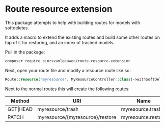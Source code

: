 # Route resource extension

This package attempts to help with building routes for models with softdeletes.

It adds a macro to extend the existing routes and build some other routes on top of it for restoring, and an index of trashed models.

Pull in the package:

```bash
composer require sjorsvanleeuwen/route-resource-extension
```

Next, open your route file and modify a resource route like so:

```php
Route::resource('myresource', MyResourceController::class)->withSoftDeletes();
```
Next to the normal routes this will create the following routes:

| Method | URI | Name | Action |
| ------ | --- | ---- | ------ |
| GET\|HEAD | myresource/trash | myresource.trash | MyResourceController@trash |
| PATCH  | myresource/{myresource}/restore | myresource.restore | MyResourceController@restore |
